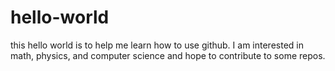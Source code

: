 # hello-world
this hello world is to help me learn how to use github.
I am interested in math, physics, and computer science and hope to contribute to some repos.

